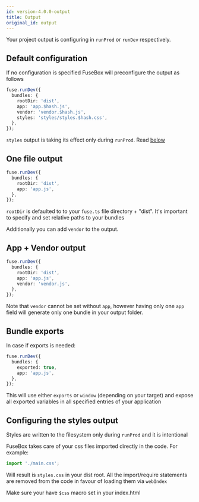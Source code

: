 ```yaml
---
id: version-4.0.0-output
title: Output
original_id: output
---
```


Your project output is configuring in `runProd` or `runDev` respectively.

## Default configuration

If no configuration is specified FuseBox will preconfigure the output as follows

```ts
fuse.runDev({
  bundles: {
    rootDir: 'dist',
    app: 'app.$hash.js',
    vendor: 'vendor.$hash.js',
    styles: 'styles/styles.$hash.css',
  },
});
```

`styles` output is taking its effect only during `runProd`. Read [below](#configuring-the-styles-output)

## One file output

```ts
fuse.runDev({
  bundles: {
    rootDir: 'dist',
    app: 'app.js',
  },
});
```

`rootDir` is defaulted to to your `fuse.ts` file directory + "dist". It's important to specify and set relative paths to
your bundles

Additionally you can add `vendor` to the output.

## App + Vendor output

```ts
fuse.runDev({
  bundles: {
    rootDir: 'dist',
    app: 'app.js',
    vendor: 'vendor.js',
  },
});
```

Note that `vendor` cannot be set without `app`, however having only one `app` field will generate only one bundle in
your output folder.

## Bundle exports

In case if exports is needed:

```ts
fuse.runDev({
  bundles: {
    exported: true,
    app: 'app.js',
  },
});
```

This will use either `exports` or `window` (depending on your target) and expose all exported variables in all specified
entries of your application

## Configuring the styles output

Styles are written to the filesystem only during `runProd` and it is intentional

FuseBox takes care of your css files imported directly in the code. For example:

```ts
import './main.css';
```

Will result is `styles.css` in your dist root. All the import/require statements are removed from the code in favour of
loading them via `webIndex`

Make sure your have `$css` macro set in your index.html
